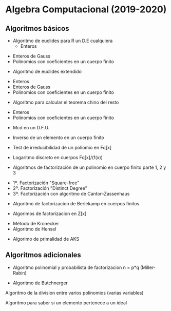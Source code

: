 # Algebra Computacional (2019-2020)

## Algoritmos básicos

* Algoritmo de euclides para R un D.E cualquiera
   + Enteros
 + Enteros de Gauss
 + Polinomios con coeficientes en un cuerpo finito

* Algoritmo de euclides extendido
 + Enteros
 + Enteros de Gauss
 + Polinomios con coeficientes en un cuerpo finito

* Algoritmo para calcular el teorema chino del resto
 + Enteros
 + Polinomios con coeficientes en un cuerpo finito

* Mcd en un D.F.U.

* Inverso de un elemento en un cuerpo finito

* Test de irreducibilidad de un poliomio en Fq[x]

* Logaritmo discreto en cuerpos Fq[x]/(f(x))

* Algoritmos de factorización de un polinomio en cuerpo finito parte 1, 2 y 3
 + 1º. Factorización "Square-free"
 + 2º. Factorización "Distinct Degree"
 + 3º. Factorización con algoritmo de Cantor–Zassenhaus

* Algoritmo de factorizacion de Berlekamp en cuerpos finitos

* Algorimos de factorizacion en Z[x] 
 + Método de Kronecker
 + Algoritmo de Hensel

* Algorimo de primalidad de AKS


## Algoritmos adicionales

* Algoritmo polinomial y probabilista de factorizacion n = p*q (Miller-Rabin)

* Algoritmo de Butchnerger

Algoritmo de la division entre varios polinomios (varias variables)

Algoritmo para saber si un elemento pertenece a un ideal
